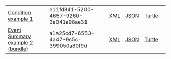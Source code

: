 <table class="list" width="100%">
            <tr>
                <td><a href="Condition-e11fd841-5200-4657-9260-3a041a98ae31.html">Condition example 1</a></td>
                <td>e11fd841-5200-4657-9260-3a041a98ae31</td>
                <td><a href="Condition-e11fd841-5200-4657-9260-3a041a98ae31.xml.html">XML</a></td>
                <td><a href="Condition-e11fd841-5200-4657-9260-3a041a98ae31.json.html">JSON</a></td>
                <td><a href="Condition-e11fd841-5200-4657-9260-3a041a98ae31.ttl.html">Turtle</a></td>
                <td></td>
            </tr>
            <tr>
                <td><a href="Bundle-a1a25cd7-6553-4a47-9c5c-399050a80f9d.html">Event Summary example 2 (bundle)</a></td>
                <td>a1a25cd7-6553-4a47-9c5c-399050a80f9d</td>
                <td><a href="Bundle-a1a25cd7-6553-4a47-9c5c-399050a80f9d.xml.html">XML</a></td>
                <td><a href="Bundle-a1a25cd7-6553-4a47-9c5c-399050a80f9d.json.html">JSON</a></td>
                <td><a href="Bundle-a1a25cd7-6553-4a47-9c5c-399050a80f9d.ttl.html">Turtle</a></td>
                <td></td>
            </tr>
</table>